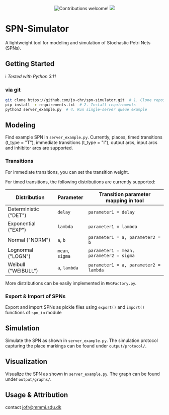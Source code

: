 <p align="center">
    <img src="https://img.shields.io/badge/contributions-welcome!-green" alt="Contributions welcome!"/>
    <img src="https://img.shields.io/github/last-commit/jo-chr/spn-simulator?color=blue">
</p>

# SPN-Simulator

A lightweight tool for modeling and simulation of Stochastic Petri Nets (SPNs).

## Getting Started

:information_source: *Tested with Python 3.11*

### via git

```bash
git clone https://github.com/jo-chr/spn-simulator.git  # 1. Clone repository
pip install -r requirements.txt  # 2. Install requirements
python3 server_example.py  # 4. Run single-server queue example
```

## Modeling

Find example SPN in `server_example.py`. Currently, places, timed transitions (t_type = "T"), immediate transitions (t_type = "I"), output arcs, input arcs and inhibitor arcs are supported.

### Transitions

For immediate transitions, you can set the transition weight.

For timed transitions, the following distributions are currently supported:

| Distribution         | Parameter      | Transition parameter mapping in tool   |
|----------------------|----------------|----------------------------------------|
| Deterministic ("DET")| `delay`        | `parameter1 = delay`                   |
| Exponential ("EXP")  | `lambda`       | `parameter1 = lambda`                  |
| Normal ("NORM")      | `a`, `b`       | `parameter1 = a, parameter2 = b`       |
| Lognormal ("LOGN")   | `mean`, `sigma`| `parameter1 = mean, parameter2 = sigma`|
| Weibull ("WEIBULL")  | `a`, `lambda`  | `parameter1 = a, parameter2 = lambda`  |

More distributions can be easily implemented in `RNGFactory.py`.

### Export & Import of SPNs

Export and import SPNs as pickle files using `export()` and `import()` functions of `spn_io` module

## Simulation

Simulate the SPN as shown in `server_example.py`. The simulation protocol capturing the place markings can be found under `output/protocol/`.

## Visualization

Visualize the SPN as shown in `server_example.py`. The graph can be found under `output/graphs/`.

## Usage & Attribution

contact jofr@mmmi.sdu.dk


 
